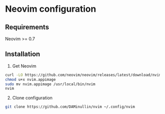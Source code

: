 # Neovim configuration
## Requirements
Neovim >= 0.7
## Installation
1. Get Neovim
```bash
curl -LO https://github.com/neovim/neovim/releases/latest/download/nvim.appimage
chmod u+x nvim.appimage
sudo mv nvim.appimage /usr/local/bin/nvim
nvim
```
2. Clone configuration
```bash
git clone https://github.com/DAMinullin/nvim ~/.config/nvim
```
